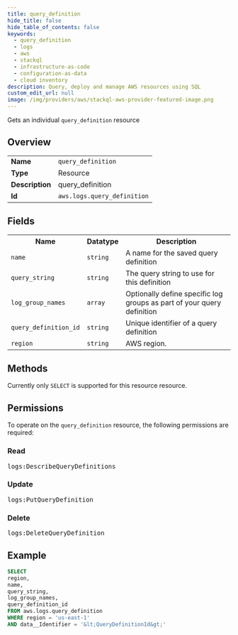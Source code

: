 ```yaml
---
title: query_definition
hide_title: false
hide_table_of_contents: false
keywords:
  - query_definition
  - logs
  - aws
  - stackql
  - infrastructure-as-code
  - configuration-as-data
  - cloud inventory
description: Query, deploy and manage AWS resources using SQL
custom_edit_url: null
image: /img/providers/aws/stackql-aws-provider-featured-image.png
---
```

Gets an individual <code>query_definition</code> resource

## Overview
<table><tbody>
<tr><td><b>Name</b></td><td><code>query_definition</code></td></tr>
<tr><td><b>Type</b></td><td>Resource</td></tr>
<tr><td><b>Description</b></td><td>query_definition</td></tr>
<tr><td><b>Id</b></td><td><code>aws.logs.query_definition</code></td></tr>
</tbody></table>

## Fields
<table><tbody>
<tr><th>Name</th><th>Datatype</th><th>Description</th></tr>
<tr><td><code>name</code></td><td><code>string</code></td><td>A name for the saved query definition</td></tr>
<tr><td><code>query_string</code></td><td><code>string</code></td><td>The query string to use for this definition</td></tr>
<tr><td><code>log_group_names</code></td><td><code>array</code></td><td>Optionally define specific log groups as part of your query definition</td></tr>
<tr><td><code>query_definition_id</code></td><td><code>string</code></td><td>Unique identifier of a query definition</td></tr>
<tr><td><code>region</code></td><td><code>string</code></td><td>AWS region.</td></tr>

</tbody></table>

## Methods
Currently only <code>SELECT</code> is supported for this resource resource.

## Permissions

To operate on the <code>query_definition</code> resource, the following permissions are required:

### Read
<pre>
logs:DescribeQueryDefinitions</pre>

### Update
<pre>
logs:PutQueryDefinition</pre>

### Delete
<pre>
logs:DeleteQueryDefinition</pre>


## Example
```sql
SELECT
region,
name,
query_string,
log_group_names,
query_definition_id
FROM aws.logs.query_definition
WHERE region = 'us-east-1'
AND data__Identifier = '&lt;QueryDefinitionId&gt;'
```
